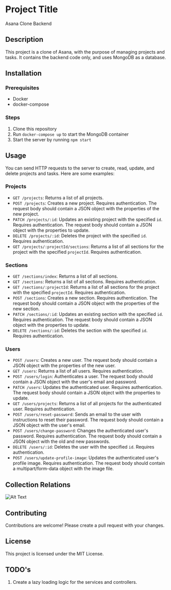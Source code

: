 # Project Title

Asana Clone Backend

## Description

This project is a clone of Asana, with the purpose of managing projects and tasks. It contains the backend code only, and uses MongoDB as a database.

## Installation

### Prerequisites

- Docker
- docker-compose

### Steps

1.  Clone this repository
2.  Run `docker-compose up` to start the MongoDB container
3.  Start the server by running `npm start`

## Usage

You can send HTTP requests to the server to create, read, update, and delete projects and tasks. Here are some examples:

### Projects

- `GET /projects`: Returns a list of all projects.
- `POST /projects`: Creates a new project. Requires authentication. The request body should contain a JSON object with the properties of the new project.
- `PATCH /projects/:id`: Updates an existing project with the specified `id`. Requires authentication. The request body should contain a JSON object with the properties to update.
- `DELETE /projects/:id`: Deletes the project with the specified `id`. Requires authentication.
- `GET /projects/:projectId/sections`: Returns a list of all sections for the project with the specified `projectId`. Requires authentication.

### Sections

- `GET /sections/index`: Returns a list of all sections.
- `GET /sections`: Returns a list of all sections. Requires authentication.
- `GET /sections/:projectId`: Returns a list of all sections for the project with the specified `projectId`. Requires authentication.
- `POST /sections`: Creates a new section. Requires authentication. The request body should contain a JSON object with the properties of the new section.
- `PATCH /sections/:id`: Updates an existing section with the specified `id`. Requires authentication. The request body should contain a JSON object with the properties to update.
- `DELETE /sections/:id`: Deletes the section with the specified `id`. Requires authentication.

### Users

- `POST /users`: Creates a new user. The request body should contain a JSON object with the properties of the new user.
- `GET /users`: Returns a list of all users. Requires authentication.
- `POST /users/login`: Authenticates a user. The request body should contain a JSON object with the user's email and password.
- `PATCH /users`: Updates the authenticated user. Requires authentication. The request body should contain a JSON object with the properties to update.
- `GET /users/projects`: Returns a list of all projects for the authenticated user. Requires authentication.
- `POST /users/reset-password`: Sends an email to the user with instructions to reset their password. The request body should contain a JSON object with the user's email.
- `POST /users/change-password`: Changes the authenticated user's password. Requires authentication. The request body should contain a JSON object with the old and new passwords.
- `DELETE /users/:id`: Deletes the user with the specified `id`. Requires authentication.
- `POST /users/update-profile-image`: Updates the authenticated user's profile image. Requires authentication. The request body should contain a multipart/form-data object with the image file.

## Collection Relations
![Alt Text](/home/serhatoner/Coding/asana-clone/DB.png)

## Contributing

Contributions are welcome! Please create a pull request with your changes.

## License

This project is licensed under the MIT License.

## TODO's

1. Create a lazy loading logic for the services and controllers.